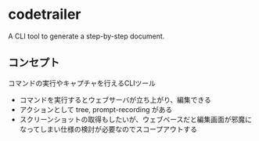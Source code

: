 # codetrailer
A CLI tool to generate a step-by-step document.

## コンセプト
コマンドの実行やキャプチャを行えるCLIツール

- コマンドを実行するとウェブサーバが立ち上がり、編集できる
- アクションとして tree, prompt-recording がある
- スクリーンショットの取得もしたいが、ウェブベースだと編集画面が邪魔になってしまい仕様の検討が必要なのでスコープアウトする

